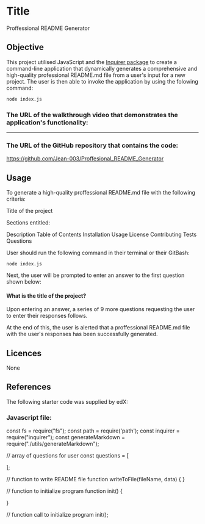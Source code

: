 # Title 

Proffessional README Generator

## Objective 

This project utilised JavaScript and the [Inquirer package](https://www.npmjs.com/package/inquirer) to create a command-line application that dynamically generates a comprehensive and high-quality professional README.md file from a user's input for a new project. The user is then able to invoke the application by using the folowing command:

```bash
node index.js
```

### The URL of the walkthrough video that demonstrates the application's functionality:

*****

### The URL of the GitHub repository that contains the code:

https://github.com/Jean-003/Proffesional_README_Generator

## Usage

To generate a high-quality proffessional README.md file with the following criteria:

Title of the project

Sections entitled:

Description
Table of Contents
Installation
Usage
License
Contributing
Tests
Questions


User should run the following command in their terminal or their GitBash:

```
node index.js

```

Next, the user will be prompted to enter an answer to the first question shown below:

#### What is the title of the project?

Upon entering an answer, a series of 9 more questions requesting the user to enter their responses follows.

At the end of this, the user is alerted that a proffessional README.md file with the user's responses has been successfully generated.

## Licences 

 None

## References 

The following starter code was supplied by edX:

### Javascript file:

const fs = require("fs");
const path = require('path');
const inquirer = require("inquirer");
const generateMarkdown = require("./utils/generateMarkdown");

// array of questions for user
const questions = [

];

// function to write README file
function writeToFile(fileName, data) {
}

// function to initialize program
function init() {

}

// function call to initialize program
init();








